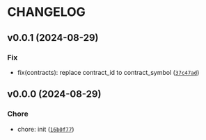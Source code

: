 # CHANGELOG

## v0.0.1 (2024-08-29)

### Fix

* fix(contracts): replace contract_id to contract_symbol ([`37c47ad`](https://github.com/gszkopinski/spacetraders-python-sdk/commit/37c47ad77599f63c84b94a084516973281ad7efe))

## v0.0.0 (2024-08-29)

### Chore

* chore: init ([`16b0f77`](https://github.com/gszkopinski/spacetraders-python-sdk/commit/16b0f77ecda999a4b043a61d119bee50564d4b81))

